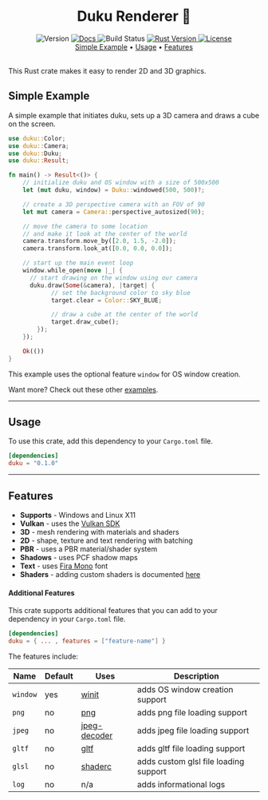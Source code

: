 <h1 align="center">Duku Renderer 🎨</h1>

<div align="center">
  <!-- Version -->
  <span>
    <img src="https://img.shields.io/badge/version-0.1.0-green?style=flat-square" alt="Version" />
  </span>
  <!-- Docs -->
  <a href="https://docs.rs/duku">
    <img src="https://img.shields.io/badge/docs-0.1.0-blue?style=flat-square" alt="Docs" />
  </a>
  <!-- Build status -->
  <span>
    <img src="https://img.shields.io/github/workflow/status/oberzs/duku/Full%20Build?style=flat-square" alt="Build Status" />
  </span>
  <!-- Rust Version -->
  <a href="https://www.rust-lang.org/">
    <img src="https://img.shields.io/badge/rust-1.48.0-orange?style=flat-square" alt="Rust Version" />
  </a>
  <!-- License -->
  <a href="https://github.com/oberzs/duku/blob/release/LICENSE">
    <img src="https://img.shields.io/github/license/oberzs/duku?style=flat-square" alt="License" />
  </a>
</div>

<div align="center">
  <a href="#simple-example">Simple Example</a> •
  <a href="#usage">Usage</a> •
  <a href="#features">Features</a>
</div>

<br>

This Rust crate makes it easy to render 2D and 3D graphics.

## Simple Example

A simple example that initiates duku, sets up a 3D camera
and draws a cube on the screen.

```rust
use duku::Color;
use duku::Camera;
use duku::Duku;
use duku::Result;

fn main() -> Result<()> {
    // initialize duku and OS window with a size of 500x500
    let (mut duku, window) = Duku::windowed(500, 500)?;

    // create a 3D perspective camera with an FOV of 90
    let mut camera = Camera::perspective_autosized(90);

    // move the camera to some location
    // and make it look at the center of the world
    camera.transform.move_by([2.0, 1.5, -2.0]);
    camera.transform.look_at([0.0, 0.0, 0.0]);

    // start up the main event loop
    window.while_open(move |_| {
      // start drawing on the window using our camera
      duku.draw(Some(&camera), |target| {
            // set the background color to sky blue
            target.clear = Color::SKY_BLUE;

            // draw a cube at the center of the world
            target.draw_cube();
        });
    });

    Ok(())
}
```

This example uses the optional feature `window` for OS window creation.

Want more? Check out these other [examples].

---

## Usage

To use this crate, add this dependency to your `Cargo.toml` file.

```toml
[dependencies]
duku = "0.1.0"
```

---

## Features

- **Supports** - Windows and Linux X11
- **Vulkan** - uses the [Vulkan SDK]
- **3D** - mesh rendering with materials and shaders
- **2D** - shape, texture and text rendering with batching
- **PBR** - uses a PBR material/shader system
- **Shadows** - uses PCF shadow maps
- **Text** - uses [Fira Mono] font
- **Shaders** - adding custom shaders is documented [here](https://github.com/oberzs/duku/tree/release/DC_DOCS.md)

#### Additional Features

This crate supports additional features that you can add
to your dependency in your `Cargo.toml` file.

```toml
[dependencies]
duku = { ... , features = ["feature-name"] }
```

The features include:

| Name     | Default | Uses           | Description                           |
| -------- | ------- | -------------- | ------------------------------------- |
| `window` | yes     | [winit]        | adds OS window creation support       |
| `png`    | no      | [png]          | adds png file loading support         |
| `jpeg`   | no      | [jpeg-decoder] | adds jpeg file loading support        |
| `gltf`   | no      | [gltf]         | adds gltf file loading support        |
| `glsl`   | no      | [shaderc]      | adds custom glsl file loading support |
| `log`    | no      | n/a            | adds informational logs               |

[examples]: https://github.com/oberzs/duku/tree/release/examples
[crates.io]: https://crates.io
[vulkan sdk]: https://vulkan.lunarg.com/
[fira mono]: https://fonts.google.com/specimen/Fira+Mono?query=fira
[png]: https://github.com/image-rs/image-png
[jpeg-decoder]: https://github.com/image-rs/jpeg-decoder
[gltf]: https://github.com/gltf-rs/gltf
[shaderc]: https://github.com/google/shaderc-rs
[winit]: https://github.com/rust-windowing/winit
